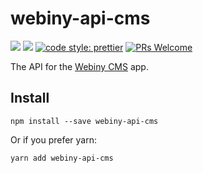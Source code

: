 # webiny-api-cms
[![](https://img.shields.io/npm/dw/webiny-api-cms.svg)](https://www.npmjs.com/package/webiny-api-cms) 
[![](https://img.shields.io/npm/v/webiny-api-cms.svg)](https://www.npmjs.com/package/webiny-api-cms)
[![code style: prettier](https://img.shields.io/badge/code_style-prettier-ff69b4.svg?style=flat-square)](https://github.com/prettier/prettier)
[![PRs Welcome](https://img.shields.io/badge/PRs-welcome-brightgreen.svg?style=flat-square)](http://makeapullrequest.com)

The API for the [Webiny CMS](../webiny-app-cms) app. 
  
## Install
```
npm install --save webiny-api-cms
```

Or if you prefer yarn: 
```
yarn add webiny-api-cms
```